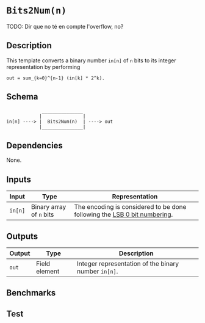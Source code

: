 # `Bits2Num(n)`

TODO: Dir que no té en compte l'overflow, no?

## Description

This template converts a binary number `in[n]` of `n` bits to its
integer representation by performing
```
out = sum_{k=0}^{n-1} (in[k] * 2^k).
```

## Schema

```
             _______________     
            |               |
in[n] ----> |  Bits2Num(n)  | ----> out
            |_______________|     
```

## Dependencies

None.

## Inputs

| Input              | Type                      | Representation             |
| -------------      | -------------             | -------------      | 
| `in[n]`            | Binary array of `n` bits  | The encoding is considered to be done following the [LSB 0 bit numbering](https://en.wikipedia.org/wiki/Bit_numbering#LSB_0_bit_numbering). |

## Outputs

| Output           | Type          | Description     |
| -------------    | ------------- | ----------      | 
| `out`            | Field element | Integer representation of the binary number `in[n]`.  |

## Benchmarks 

## Test
